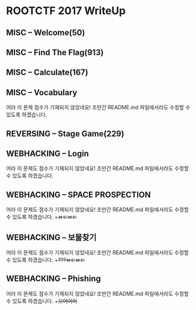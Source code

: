 # ROOTCTF 2017 WriteUp
## MISC – Welcome(50)
## MISC – Find The Flag(913)
## MISC – Calculate(167)
## MISC – Vocabulary
어라 이 문제 점수가 기재되지 않았네요! 조만간 README.md 파일에서라도 수정할 수 있도록 하겠습니다.
## REVERSING – Stage Game(229)
## WEBHACKING – Login
어라 이 문제도 점수가 기재되지 않았네요! 조만간 README.md 파일에서라도 수정할 수 있도록 하겠습니다.
## WEBHACKING – SPACE PROSPECTION
어라 이 문제도 점수가 기재되지 않았네요! 조만간 README.md 파일에서라도 수정할 수 있도록 하겠습니다.
+~~ㅂㄷㅂㄷ~~
## WEBHACKING – 보물찾기
어라 이 문제도 점수가 기재되지 않았네요! 조만간 README.md 파일에서라도 수정할 수 있도록 하겠습니다.
+~~???ㅂㄷㅂㄷ~~
## WEBHACKING – Phishing
어라 이 문제도 점수가 기재되지 않았네요! 조만간 README.md 파일에서라도 수정할 수 있도록 하겠습니다.
+~~으어어어~~
